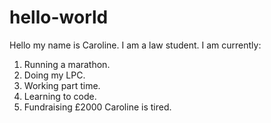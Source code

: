 # hello-world 
Hello my name is Caroline. I am a law student. I am currently: 
1. Running a marathon. 
2. Doing my LPC. 
3. Working part time. 
4. Learning to code. 
5. Fundraising £2000
Caroline is tired.
